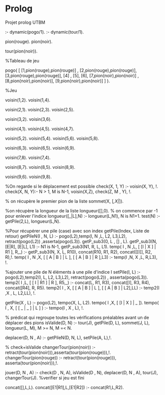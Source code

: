 # Prolog
Projet prolog UTBM

:- dynamic(pogo/1).
:- dynamic(tour/1).

pion(rouge).
pion(noir).

tour(pion(noir)).

%Tableau de jeu

pogo( 
	  [
	  [1,pion(rouge),pion(rouge)] , [2,pion(rouge),pion(rouge)], [3,pion(rouge),pion(rouge)],
      [4] , [5], [6],
      [7,pion(noir),pion(noir)] , [8,pion(noir),pion(noir)], [9,pion(noir),pion(noir)] 
	  ]
).

%Jeu

voisin(1,2).
voisin(1,4).

voisin(2,1).
voisin(2,3).
voisin(2,5).

voisin(3,2).
voisin(3,6).

voisin(4,1).
voisin(4,5).
voisin(4,7).

voisin(5,2).
voisin(5,4).
voisin(5,6).
voisin(5,8).

voisin(6,3).
voisin(6,5).
voisin(6,9).

voisin(7,8).
voisin(7,4).

voisin(8,7).
voisin(8,5).
voisin(8,9).

voisin(9,6).
voisin(9,8).

%On regarde si le déplacement est possible
check(X, 1, Y) :- voisin(X, Y), !.
check(X, N, Y):- N > 1, M is N-1, voisin(X,Z), check(Z, M , Y),  !.

% on récupère le premier pion de la liste
sommet(X, [_,X|_]).

%on récupère la longueur de la liste
longueur([],0). % on commence par -1 pour enlever l'indice
longueur([_|L],N) :- longueur(L,N1), N is N1+1.
test(N) :- getPile(2,L), longueur(L,N).


%Pour récupérer une pile (case) avec son index getPile(Index, Liste de retour)
getPileN(I , N, L) :- pogo(L2),temp(I, N ,L, L2, L3,L2), retract(pogo(L2)) ,asserta(pogo(L3)).
getP_sub3(0, L , [] , L).
getP_sub3(N, [E|R], [E|L], L1) :- N1 is N-1, getP_sub3(N1, R, L, L1).
temp( I , N ,L, [ [I | X ] | R1 ], R,_) :- getP_sub3(N, X, L, R10), concat(R10, R1, R2), concat([[I]], R2, R),!. 
temp( I , N ,X, [ [ A | B ] | L ], [ [ A | B ] |  R ],L3) :- temp(I ,N, X ,L, R,L3), !. 

%ajouter une pile de N éléments à une pile d'indice I
setPile(I, L) :- pogo(L2),temp2(I, L, L2, L3,L2), retract(pogo(L2)) , asserta(pogo(L3)).
temp2( I ,L, [ [ I | R1 ] | R ], R5,_) :- concat(L, R1, R3), concat([I], R3, R4), concat([R4], R, R5).
temp2( I , X, [ [ A | B ] | L ], [  [ A | B ] | L2],LL) :- temp2(I ,X , L, L2,LL), !. 

getPile(X , L) :- pogo(L2), tempo(X, L, L2). tempo( I ,X, [ [I | X ] | _ ]). tempo( I , X, [ [ _ | _ ] | L ] ) :- tempo(I , X , L), !.

% prédicat qui regroupe toutes les vérifications préalables avant un de déplacer des pions
isValide(D, N) :- tour(J), getPile(D, L), sommet(J, L), longueur(L, M), M >= N, M =< N.


deplacer(D, N , A) :- getPileN(D, N, L), setPile(A, L),!.

% check+isValide
changerTour(pion(noir)) :- retract(tour(pion(noir))),asserta(tour(pion(rouge))),!.
changerTour(pion(rouge)) :- retract(tour(pion(rouge))), asserta(tour(pion(noir))),!.

jouer(D, N , A) :- check(D , N, A), isValide(D , N), deplacer(D, N , A), tour(J), changerTour(J).
%verifier si jeu est fini

concat([],L,L).
concat([E1|R1],L,[E1|R2]) :- concat(R1,L,R2).
